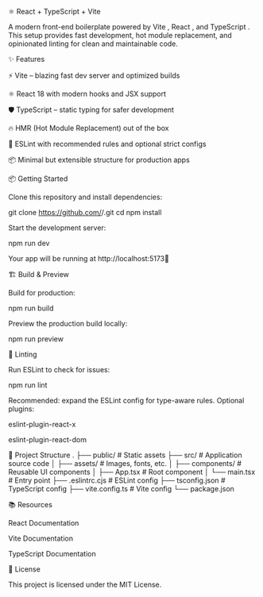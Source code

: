 ⚛️ React + TypeScript + Vite

A modern front-end boilerplate powered by Vite
, React
, and TypeScript
.
This setup provides fast development, hot module replacement, and opinionated linting for clean and maintainable code.

✨ Features

⚡ Vite – blazing fast dev server and optimized builds

⚛️ React 18 with modern hooks and JSX support

🛡 TypeScript – static typing for safer development

🔥 HMR (Hot Module Replacement) out of the box

🧹 ESLint with recommended rules and optional strict configs

📦 Minimal but extensible structure for production apps

📦 Getting Started

Clone this repository and install dependencies:

git clone https://github.com/<your-username>/<your-repo>.git
cd <your-repo>
npm install


Start the development server:

npm run dev


Your app will be running at http://localhost:5173🚀

🏗️ Build & Preview

Build for production:

npm run build


Preview the production build locally:

npm run preview

🧹 Linting

Run ESLint to check for issues:

npm run lint


Recommended: expand the ESLint config for type-aware rules.
Optional plugins:

eslint-plugin-react-x

eslint-plugin-react-dom

📂 Project Structure
.
├── public/           # Static assets
├── src/              # Application source code
│   ├── assets/       # Images, fonts, etc.
│   ├── components/   # Reusable UI components
│   ├── App.tsx       # Root component
│   └── main.tsx      # Entry point
├── .eslintrc.cjs     # ESLint config
├── tsconfig.json     # TypeScript config
├── vite.config.ts    # Vite config
└── package.json

📚 Resources

React Documentation

Vite Documentation

TypeScript Documentation

📝 License

This project is licensed under the MIT License.
